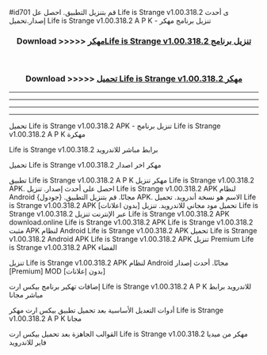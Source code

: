 #id701 قم بتنزيل التطبيق. احصل عل Life is Strange v1.00.318.2  ى أحدث إصدار.تحميل Life is Strange v1.00.318.2  A P K - تنزيل برنامج مهكر



<div align="center">
<h3>Download >>>>> <a href="https://ar-sites.web.app/?ar= Life is Strange v1.00.318.2 ">مهكرLife is Strange v1.00.318.2  تنزيل برنامج</a></h3><br>

<h3>Download >>>>> <a href="https://ar-sites.web.app/?ar= Life is Strange v1.00.318.2 ">تحميل Life is Strange v1.00.318.2  مهكر</a></h3>
</div>


----------------------------------------------------------

----------------------------------------------------------

----------------------------------------------------------

----------------------------------------------------------


تحميل Life is Strange v1.00.318.2  APK - تنزيل برنامج Life is Strange v1.00.318.2  A P K مهكرة

Life is Strange v1.00.318.2  برابط مباشر للاندرويد

تحميل Life is Strange v1.00.318.2  مهكر اخر اصدار

تطبيق Life is Strange v1.00.318.2  A P K مهكر
تنزيل Life is Strange v1.00.318.2  APK. احصل على أحدث إصدار.
تنزيل Life is Strange v1.00.318.2  APK لنظام Android مجانًا.
قم بتنزيل التطبيق. {جودول} APK. الاسم هو نسخة أندرويد.
تحميل Life is Strange v1.00.318.2  APK [بدون اعلانات]
تحميل مود مجاني للاندرويد.
تنزيل Life is Strange v1.00.318.2  عبر الإنترنت
تنزيل Life is Strange v1.00.318.2  APK
download.online Life is Strange v1.00.318.2  APK
Life is Strange v1.00.318.2  مثبت APK لنظام Android
Life is Strange v1.00.318.2  APK
تحميل Life is Strange v1.00.318.2  Android APK
Life is Strange v1.00.318.2  APK تنزيل Premium
Life is Strange v1.00.318.2  APK الفضاء

تنزيل Life is Strange v1.00.318.2  APK لنظام Android مجانًا. أحدث إصدار [Premium] MOD [بدون إعلانات]

إضافات تهكير برنامج بيكس ارت Life is Strange v1.00.318.2  A P K للاندرويد برابط مباشر مجانا

أدوات التعديل الأساسية بعد تحميل تطبيق بيكس ارت مهكر Life is Strange v1.00.318.2  A P K مجانا

القوالب الجاهزة بعد تحميل بيكس ارت Life is Strange v1.00.318.2  مهكر من ميديا فاير للاندرويد



